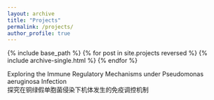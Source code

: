 ```yaml
---
layout: archive
title: "Projects"
permalink: /projects/
author_profile: true
---
```


{% include base_path %}
{% for post in site.projects reversed %}
  {% include archive-single.html %}
{% endfor %}

Exploring the Immune Regulatory Mechanisms under Pseudomonas aeruginosa Infection<br>
探究在铜绿假单胞菌侵染下机体发生的免疫调控机制


